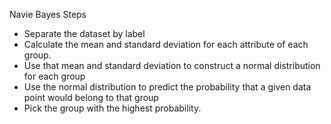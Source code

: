 
Navie Bayes Steps
- Separate the dataset by label
- Calculate the mean and standard deviation for each attribute of each group.
- Use that mean and standard deviation to construct a normal distribution for each group
- Use the normal distribution to predict the probability that a given data point would belong to that group
- Pick the group with the highest probability.

